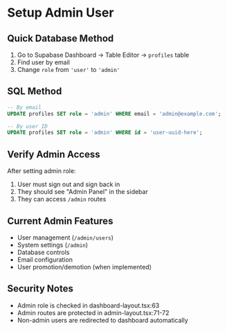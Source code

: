 # Setup Admin User

## Quick Database Method
1. Go to Supabase Dashboard → Table Editor → `profiles` table
2. Find user by email
3. Change `role` from `'user'` to `'admin'`

## SQL Method
```sql
-- By email
UPDATE profiles SET role = 'admin' WHERE email = 'admin@example.com';

-- By user ID  
UPDATE profiles SET role = 'admin' WHERE id = 'user-uuid-here';
```

## Verify Admin Access
After setting admin role:
1. User must sign out and sign back in
2. They should see "Admin Panel" in the sidebar
3. They can access `/admin` routes

## Current Admin Features
- User management (`/admin/users`)
- System settings (`/admin`)
- Database controls
- Email configuration
- User promotion/demotion (when implemented)

## Security Notes
- Admin role is checked in dashboard-layout.tsx:63
- Admin routes are protected in admin-layout.tsx:71-72
- Non-admin users are redirected to dashboard automatically